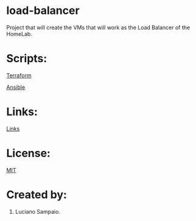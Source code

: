 # load-balancer
Project that will create the VMs that will work as the Load Balancer of the HomeLab.

# Scripts:
[Terraform](terraform/ "Terraform")

[Ansible](ansible/ "Ansible")

# Links:

[Links](links.md "Links")

# License:

[MIT](LICENSE "MIT License")

# Created by: 

1. Luciano Sampaio.
